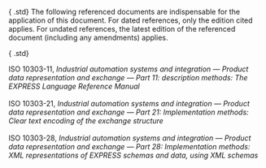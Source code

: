 { .std}
The following referenced documents are indispensable for the application of this document. For dated references, only the edition cited applies. For undated references, the latest edition of the referenced document (including any amendments) applies.

{ .std}
&nbsp;

<dl>
        <dt class="std">
          <a name="iso-10303-11" id="iso-10303-11">ISO 10303-11</a>,
          <em>Industrial automation systems and integration &mdash; Product
          data representation and exchange &mdash; Part 11: description
          methods: The EXPRESS Language Reference Manual</em>
        </dt>
        <dd>
          &nbsp;
        </dd>
        <dt class="std">
          <a name="iso-10303-21" id="iso-10303-21">ISO 10303-21</a>,
          <em>Industrial automation systems and integration &mdash; Product
          data representation and exchange &mdash; Part 21: Implementation
          methods: Clear text encoding of the exchange structure</em>
        </dt>
        <dd>
          &nbsp;
        </dd>
        <dt class="std">
          <a name="iso-10303-28" id="iso-10303-28">ISO 10303-28</a>,
          <em>Industrial automation systems and integration &mdash; Product
          data representation and exchange &mdash; Part 28: Implementation
          methods: XML representations of EXPRESS schemas and data, using XML
          schemas</em>
        </dt>
        <dd>
          &nbsp;
        </dd>
      </dl>